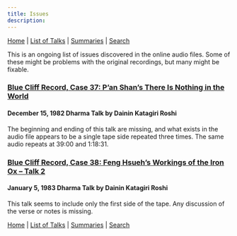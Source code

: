 ```yaml
---
title: Issues
description:
---
```


[Home](index) \| [List of Talks](list) \| [Summaries](summaries) \| [Search](search)

This is an ongoing list of issues discovered in the online audio files. Some of these might be problems with the original recordings, but many might be fixable.

### [Blue Cliff Record, Case 37: P’an Shan’s There Is Nothing in the World](1982-12-15-Blue-Cliff-Record-Case-37)
#### December 15, 1982 Dharma Talk by Dainin Katagiri Roshi

The beginning and ending of this talk are missing, and what exists in the audio file appears to be a single tape side repeated three times. The same audio repeats at 39:00 and 1:18:31.

### [Blue Cliff Record, Case 38: Feng Hsueh’s Workings of the Iron Ox – Talk 2](1983-01-05-Blue-Cliff-Record-Case-38-Talk-2)
#### January 5, 1983 Dharma Talk by Dainin Katagiri Roshi

This talk seems to include only the first side of the tape. Any discussion of the verse or notes is missing.


[Home](index) \| [List of Talks](list) \| [Summaries](summaries) \| [Search](search)
